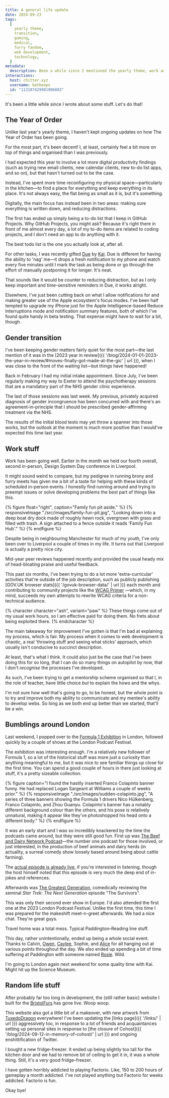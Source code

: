```yaml
---
title: A general life update
date: 2024-09-23
tags:
  [
    yearly theme,
    transition,
    gaming,
    medical,
    furry fandom,
    web development,
    technology,
  ]
metadata:
  description: Been a while since I mentioned the yearly theme, work and gender healthcare. Let's talk about that.
interactions:
  host: chitter.xyz
  username: batbeeps
  id: "113187429981906883"
---
```


It's been a little while since I wrote about some stuff. Let's do that!

## The Year of Order

Unlike last year's yearly theme, I haven't kept ongoing updates on how The Year of Order has been going.

For the most part, it's been decent! I, at least, certainly feel a bit more on top of things and organised than I was previously.

I had expected this year to involve a lot more digital productivity findings (such as trying new email clients, new calendar clients, new to-do list apps, and so on), but that hasn't turned out to be the case.

Instead, I've spent more time reconfiguring my physical space—particularly in the kitchen—to find a place for everything and keep everything in its place. It's not always easy, the flat being as small as it is, but it's something.

Digitally, the main focus has instead been in two areas: making sure everything is written down, and reducing distractions.

The first has ended up simply being a to-do list that I keep in GitHub Projects. Why GitHub Projects, you might ask? Because it's right there in front of me almost every day, a lot of my to-do items are related to coding projects, and I don't need an app to do anything with it.

The best todo list is the one you actually look at, after all.

For other tasks, I was recently gifted [Due](https://www.dueapp.com/) by [Kai](https://bsky.app/profile/kaijuchomps.bsky.social). Due is different for having the ability to 'nag' me—it drops a fresh notification to my phone and watch every five minutes until I mark the task as being done or go through the effort of manually postponing it for longer. It's neat.

That sounds like it would be counter to reducing distraction, but as I only keep important and time-sensitive reminders in Due, it works alright.

Elsewhere, I've just been cutting back on what I allow notifications for and making greater use of the Apple ecosystem's focus modes. I've been half tempted to upgrade my iPhone just for the Apple Intelligence-based Reduce Interruptions mode and notification summary features, both of which I've found quite handy in beta testing. That expense might have to wait for a bit, though.

## Gender transition

I've been keeping gender matters fairly quiet for the most part—the last mention of it was in the [2023 year in review]({{ '/blog/2024-01-01-2023-the-year-in-review/#moves-finally-got-made-at-the-gic' | url }}), when I was close to the front of the waiting list—but things have happened!

Back in February I had my initial intake appointment. Since July, I've been regularly making my way to Exeter to attend the psychotherapy sessions that are a mandatory part of the NHS gender clinic experience.

The last of those sessions was last week. My previous, privately acquired diagnosis of gender incongruence has been concurred with and there's an agreement-in-principle that I should be prescribed gender-affirming treatment via the NHS.

The results of the initial blood tests may yet throw a spanner into those works, but the outlook at the moment is much more positive than I would've expected this time last year.

## Work stuff

Work has been going well. Earlier in the month we held our fourth overall, second in-person, Design System Day conference in Liverpool.

It might sound weird to compare, but my pedigree in running brony and furry meets has given me a bit of a taste for helping with these kinds of scheduled in-person events. I honestly find running around and trying to preempt issues or solve developing problems the best part of things like this.

{% figure float="right", caption="Family fun pit aside." %}
{% responsiveImage "./src/images/family-fun-pit.jpg", "Looking down into a deep boat dry dock made of roughly hewn rock, overgrown with grass and filled with trash. A sign attached to a fence outside it reads 'Family Fun Hub'." %}
{% endfigure %}

Despite being in neighbouring Manchester for much of my youth, I've only been over to Liverpool a couple of times in my life. It turns out that Liverpool is actually a pretty nice city.

Mid-year peer reviews happened recently and provided the usual heady mix of head-bloating praise and useful feedback.

This past six months, I've been trying to do a lot more 'extra-curricular' activities that're outside of the job description, such as publicly publishing [GOV.UK browser stats]({{ '/govuk-browser-data/' | url }}) each month and contributing to community projects like the [WCAG Primer](https://alphagov.github.io/wcag-primer/) —which, in my mind, succeeds my own attempts to rewrite WCAG criteria for a non-technical audience.

{% character character="ash", variant="paw" %}
These things come out of my usual work hours, so I am effective paid for doing them. No frets about being exploited there.
{% endcharacter %}

The main takeaway for improvement I've gotten is that I'm bad at explaining my process, which is fair. My process when it comes to web development is chaotic, a real 'throwing stuff and seeing what sticks' approach, which usually isn't conducive to succinct description.

At least, that's what I think. It could also just be the case that I've been doing this for so long, that I can do so many things on autopilot by now, that I don't _recognise_ the processes I've developed.

As such, I've been trying to get a mentorship scheme organised so that I, in the role of teacher, have little choice _but_ to explain the hows and the whys.

I'm not sure how well that's going to go, to be honest, but the whole point is to try and improve both my ability to communicate and my mentee's ability to develop webs. So long as we both end up better than we started, that'll be a win.

## Bumblings around London

Last weekend, I popped over to the [Formula 1 Exhibition](https://f1exhibition.com/london/) in London, followed quickly by a couple of shows at the London Podcast Festival.

The exhibition was interesting enough. I'm a relatively new follower of Formula 1, so a lot of the historical stuff was more just a curiosity than anything meaningful to me, but it was nice to see familiar things up close for the first time. You can spend a good couple of hours in there just looking at stuff, it's a pretty sizeable collection.

{% figure caption="I found the hastily inserted Franco Colapinto banner funny. He had replaced Logan Sargeant at Williams a couple of weeks prior." %}
{% responsiveImage "./src/images/sudden-colapinto.jpg", "A series of three banners showing the Formula 1 drivers Nico Hülkenberg, Franco Colapinto, and Zhou Guanyu. Colapinto's banner has a notably different background colour than the others, and his pose is relatively unnatural, making it appear like they've photoshopped his head onto a different body." %}
{% endfigure %}

It was an early start and I was so incredibly knackered by the time the podcasts came around, but they were still good fun. First up was [The Beef and Dairy Network Podcast](https://maximumfun.org/podcasts/beef-and-dairy-network/)—the number one podcast for those involved, or just interested, in the production of beef animals and dairy herds (in actuality, a surreal comedy show loosely based around being about cattle farming).

The [actual episode is already live](https://maximumfun.org/episodes/beef-and-dairy-network/episode-114-live-at-london-livestock-dietary-supplements-con-2024/), if you're interested in listening, though the host himself noted that this episode is very much the deep end of in-jokes and references.

Afterwards was [The Greatest Generation](https://maximumfun.org/podcasts/greatest-generation/), comedically reviewing the seminal _Star Trek: The Next Generation_ episode "The Survivors".

This was only their second ever show in Europe. I'd also attended the first one at the 2023 London Podcast Festival. Unlike the first time, this time I was prepared for the makeshift meet-n-greet afterwards. We had a nice chat. They're great guys.

Travel home was a total mess. Typical Paddington–Reading line stuff.

This day, rather unintentionally, ended up being a whole social event. Thanks to Calvin, [Owen](https://owenis.online), [Caylee](https://caylee.dev/), Sophie, and [Alice](https://twitter.com/noantlers) for all hanging out at various points throughout the day. We also ended up spending a bit of time suffering at Paddington with someone named [Rosie](https://twitter.com/Rosie_Caddick). Wild.

I'm going to London again next weekend for some quality time with Kai. Might hit up the Science Museum.

## Random life stuff

After probably far too long in development, the (still rather basic) website I built for the [BristolFurs](https://bristolfurs.co.uk) has gone live. Woop woop.

This website also got a little bit of a makeover, with new artwork from [TuxedoDragon](https://tuxedodragon.art) everywhere! I've been updating the [links page]({{ '/links/' | url }}) aggressively too, in response to a lot of friends and acquaintances setting up personal sites in response to [the closure of Cohost]({{ '/blog/2024-09-12-in-memory-of-cohost/' | url }}) and ongoing enshittification of Twitter.

I bought a new fridge–freezer. It ended up being slightly too tall for the kitchen door and we had to remove bit of ceiling to get it in, it was a whole thing. Still, it's a _very_ good fridge–freezer.

I have gotten horribly addicted to playing Factorio. Like, 150 to 200 hours of gameplay a month addicted. I've not played anything but Factorio for weeks addicted. Factorio is fun.

Okay bye!
